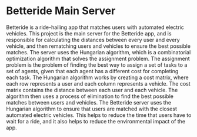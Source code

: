 # Betteride Main Server
Betteride is a ride-hailing app that matches users with automated electric vehicles. 
This project is the main server for the Betteride app, and is responsible for calculating the distances between every user and every vehicle, and then rematching users and vehicles to ensure the best possible matches.
The server uses the Hungarian algorithm, which is a combinatorial optimization algorithm that solves the assignment problem. The assignment problem is the problem of finding the best way to assign a set of tasks to a set of agents, given that each agent has a different cost for completing each task.
The Hungarian algorithm works by creating a cost matrix, where each row represents a user and each column represents a vehicle. The cost matrix contains the distance between each user and each vehicle. The algorithm then uses a process of elimination to find the best possible matches between users and vehicles.
The Betteride server uses the Hungarian algorithm to ensure that users are matched with the closest automated electric vehicles. This helps to reduce the time that users have to wait for a ride, and it also helps to reduce the environmental impact of the app.
